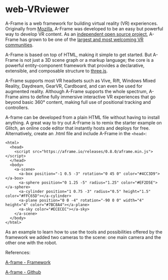 # web-VRviewer

A-Frame is a web framework for building virtual reality (VR) experiences. Originally from [Mozilla](https://www.mozilla.org/en-US/), A-Frame was developed to be an easy but powerful way to develop VR content. As an [independent open source project](https://github.com/aframevr/), A-Frame has grown to be one of the [largest and most welcoming VR communities](https://aframe.io/community/).

A-Frame is based on top of HTML, making it simple to get started. But A-Frame is not just a 3D scene graph or a markup language; the core is a powerful entity-component framework that provides a declarative, extensible, and composable structure to [three.js](https://threejs.org/).

A-Frame supports most VR headsets such as Vive, Rift, Windows Mixed Reality, Daydream, GearVR, Cardboard, and can even be used for augmented reality. Although A-Frame supports the whole spectrum, A-Frame aims to define fully immersive interactive VR experiences that go beyond basic 360° content, making full use of positional tracking and controllers.


A-frame can be developed from a plain HTML file without having to install anything. A great way to try out A-Frame is to remix the starter example on Glitch, an online code editor that instantly hosts and deploys for free. Alternatively, create an .html file and include A-Frame in the `<head>`:

```
<html>
  <head>
    <script src="https://aframe.io/releases/0.8.0/aframe.min.js"></script>
  </head>
  <body>
    <a-scene>
      <a-box position="-1 0.5 -3" rotation="0 45 0" color="#4CC3D9"></a-box>
      <a-sphere position="0 1.25 -5" radius="1.25" color="#EF2D5E"></a-sphere>
      <a-cylinder position="1 0.75 -3" radius="0.5" height="1.5" color="#FFC65D"></a-cylinder>
      <a-plane position="0 0 -4" rotation="-90 0 0" width="4" height="4" color="#7BC8A4"></a-plane>
      <a-sky color="#ECECEC"></a-sky>
    </a-scene>
  </body>
</html>
```

As an example to learn how to use the tools and possibilities offered by the framework we added two cameras to the scene: one main camera and the other one with the robot.

References:

[A-frame - Framework](https://aframe.io/docs/0.8.0/introduction/)

[A-frame - Github](https://github.com/aframevr/aframe)
